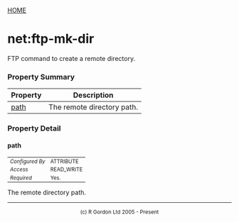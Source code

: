 [HOME](../../../../README.md)
# net:ftp-mk-dir

FTP command to create a remote directory.

### Property Summary

| Property | Description |
| -------- | ----------- |
| [path](#propertypath) | The remote directory path. | 


### Property Detail
#### path <a name="propertypath"></a>

<table style='font-size:smaller'>
      <tr><td><i>Configured By</i></td><td>ATTRIBUTE</td></tr>
      <tr><td><i>Access</i></td><td>READ_WRITE</td></tr>
      <tr><td><i>Required</i></td><td>Yes.</td></tr>
</table>

The remote directory path.


-----------------------

<div style='font-size: smaller; text-align: center;'>(c) R Gordon Ltd 2005 - Present</div>
